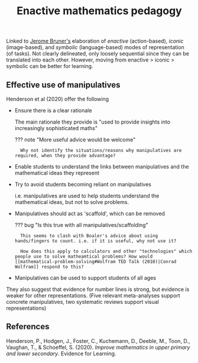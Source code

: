﻿---
title: Enactive mathematics pedagogy
---
Linked to [Jerome Bruner's](https://en.wikipedia.org/wiki/Jerome_Bruner#Developmental_psychology) elaboration of _enactive_ (action-based), _iconic_ (image-based), and _symbolic_ (language-based) modes of representation (of tasks). Not clearly delineated, only loosely sequential since they can be translated into each other. However, moving from enactive > iconic > symbolic can be better for learning.

## Effective use of manipulatives


Henderson et al (2020) offer the following

- Ensure there is a clear rationale

    The main rationale they provide is "used to provide insights into increasingly sophisticated maths"

    ??? note "More useful advice would be welcome"

        Why not identify the situations/reasons why manipulatives are required, when they provide advantage?

- Enable students to understand the links between manipulatives and the mathematical ideas they represent

- Try to avoid students becoming reliant on manipulatives

    i.e. manipulatives are used to help students understand the mathematical ideas, but not to solve problems.

- Manipulatives should act as 'scaffold', which can be removed

    ??? bug "Is this true with all manipulatives/scaffolding"

        This seems to clash with Boaler's advice about using hands/fingers to count. i.e. if it is useful, why not use it? 

        How does this apply to calculators and other "technologies" which people use to solve matheamtical problems? How would [[mathematical-problem-solving#Wolfram TED Talk (2010)|Conrad Wolfram]] respond to this?

- Manipulatives can be used to support students of all ages

They also suggest that evidence for number lines is strong, but evidence is weaker for other representations. (Five relevant meta-analyses support concrete manipulatives, two systematic reviews support visual representations)

## References

Henderson, P., Hodgen, J., Foster, C., Kuchemann, D., Deeble, M., Toon, D., Vaughan, T., & Schoeffel, S. (2020). *Improve mathematics in upper primary and lower secondary*. Evidence for Learning.